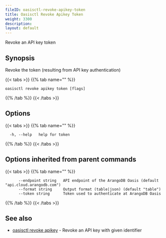 ```yaml
---
fileID: oasisctl-revoke-apikey-token
title: Oasisctl Revoke Apikey Token
weight: 3300
description: 
layout: default
---
```

Revoke an API key token

## Synopsis

Revoke the token (resulting from API key authentication)

{{< tabs >}}
{{% tab name="" %}}
```
oasisctl revoke apikey token [flags]
```
{{% /tab %}}
{{< /tabs >}}

## Options

{{< tabs >}}
{{% tab name="" %}}
```
  -h, --help   help for token
```
{{% /tab %}}
{{< /tabs >}}

## Options inherited from parent commands

{{< tabs >}}
{{% tab name="" %}}
```
      --endpoint string   API endpoint of the ArangoDB Oasis (default "api.cloud.arangodb.com")
      --format string     Output format (table|json) (default "table")
      --token string      Token used to authenticate at ArangoDB Oasis
```
{{% /tab %}}
{{< /tabs >}}

## See also

* [oasisctl revoke apikey](oasisctl-revoke-apikey)	 - Revoke an API key with given identifier

